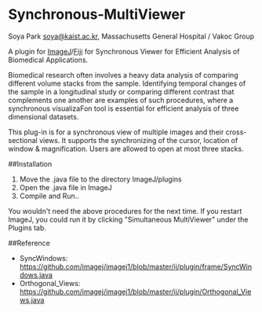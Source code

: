 # Synchronous-MultiViewer
Soya Park <soya@kaist.ac.kr>, Massachusetts General Hospital / Vakoc Group

A plugin for [ImageJ](http://imagej.nih.gov/ij/)/[Fiji](http://fiji.sc/) for Synchronous Viewer for Efficient Analysis of Biomedical Applications.

Biomedical research often involves a heavy data analysis of comparing different volume stacks from the sample. Identifying temporal changes of the sample in a longitudinal study or comparing different contrast that complements one another are examples of such procedures, where a synchronous visualizaFon tool is essential for efficient analysis of three dimensional datasets.

This plug-in is for a synchronous view of multiple images and their cross-sectional views.
It supports the synchronizing of the cursor, location of window & magnification. 
Users are allowed to open at most three stacks. 

##Installation
1. Move the .java file to the directory ImageJ/plugins
2. Open the .java file in ImageJ
3. Compile and Run..

You wouldn't need the above procedures for the next time.
If you restart ImageJ, you could run it by clicking "Simultaneous MultiViewer" under the Plugins tab. 

##Reference
* SyncWindows: https://github.com/imagej/imagej1/blob/master/ij/plugin/frame/SyncWindows.java
* Orthogonal_Views: https://github.com/imagej/imagej1/blob/master/ij/plugin/Orthogonal_Views.java

